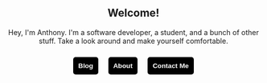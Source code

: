 
<style>
    button {
        outline: none;
        background: #000000;
        border: none;
        padding: 10px;
        border-radius: 5px;
        margin: 10px;
    }
    
    a {
        color: white;
        font-weight: bold;
        text-decoration: none;
    }
    
    a:visited {
        color: white;
    }
    
    #buttons {
        display: flex;
        justify-content: center;
    }
</style>

<h2 style='text-align: center'><strong>Welcome!</strong></h2>
<p style='text-align: center'>
    Hey, I'm Anthony. I'm a software developer, a student, and a bunch of other stuff. Take a look around and make
    yourself comfortable.
</p>

<div id=buttons>
    <button><a href="http://apizzimenti.com/#/blog">Blog</a></button>
    <button><a href="http://apizzimenti.com/#/about">About</a></button>
    <button><a href="http://apizzimenti.com/#/contact">Contact Me</a></button>
</div>

